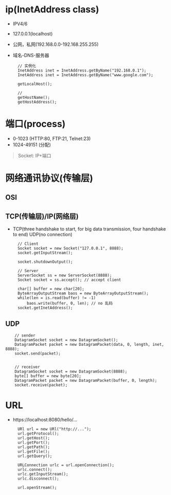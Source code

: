 # ip(InetAddress class)

- IPV4/6
- 127.0.0.1(localhost)
- 公网，私网(192.168.0.0-192.168.255.255)
- 域名-DNS-服务器

        // 实例化
        InetAddress inet = InetAddress.getByName("192.168.0.1");
        InetAddress inet = InetAddress.getByName("www.google.com");
        
        getLocalHost();

        //
        getHostName();
        getHostAddress();


# 端口(process)

- 0-1023 (HTTP:80, FTP:21, Telnet:23)
- 1024-49151 (分配)

> Socket: IP+端口

# 网络通讯协议(传输层)

## OSI

## TCP(传输层)/IP(网络层)

- TCP(three handshake to start, for big data transmission, four handshake to end) UDP(no connection)
        
        // Client
        Socket socket = new Socket("127.0.0.1", 8888);
        socket.getInputStream();

        socket.shutdownOutput();

        // Server
        ServerSocket ss = new ServerSocket(8888);
        Socket socket = ss.accept(); // accept client

        char[] buffer = new char[20];
        ByteArrayOutputStream baos = new ByteArrayOutputStream();
        while(len = is.read(buffer) != -1)
            baos.write(buffer, 0, len); // no 乱码
        socket.getInetAddress();

## UDP


        // sender
        DatagramSocket socket = new DatagramSocket();
        DatagramPacket packet = new DatagramPacket(data, 0, length, inet, 8888);
        socket.send(packet);


        // receiver
        DatagramSocket socket = new DatagramSocket(8888);
        byte[] buffer = new byte[20];
        DatagramPacket packet = new DatagramPacket(buffer, 0, length);
        socket.receive(packet);

# URL

- https://localhost:8080/hello/...

        URl url = new URl("http://...");
        url.getProtocol();
        url.getHost();
        url.getPort();
        url.getPath();
        url.getFile();
        url.getQuery();

        URLConnection urlc = url.openConnection();
        urlc.connect();
        urlc.getInputStream();
        urlc.disconnect();

        url.openStream();
